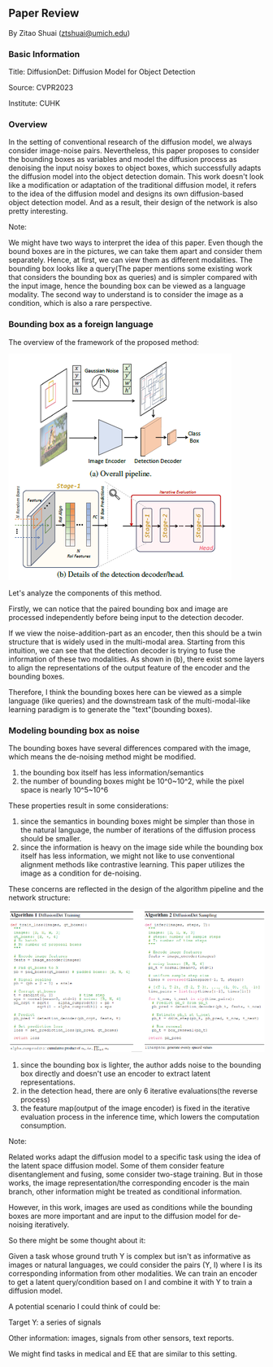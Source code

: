 ## Paper Review

By Zitao Shuai (ztshuai@umich.edu) 

### Basic Information

Title: DiffusionDet: Diffusion Model for Object Detection

Source: CVPR2023

Institute: CUHK

### Overview

In the setting of conventional research of the diffusion model, we always consider image-noise pairs. Nevertheless, this paper proposes to consider the bounding boxes as variables and model the diffusion process as denoising the input noisy boxes to object boxes, which successfully adapts the diffusion model into the object detection domain. This work doesn't look like a modification or adaptation of the traditional diffusion model, it refers to the idea of the diffusion model and designs its own diffusion-based object detection model. And as a result, their design of the network is also pretty interesting.

Note:

We might have two ways to interpret the idea of this paper. Even though the bound boxes are in the pictures, we can take them apart and consider them separately. Hence, at first, we can view them as different modalities. The bounding box looks like a query(The paper mentions some existing work that considers the bounding box as queries) and is simpler compared with the input image, hence the bounding box can be viewed as a language modality. The second way to understand is to consider the image as a condition, which is also a rare perspective.

### Bounding box as a foreign language

The overview of the framework of the proposed method:

![image-20231009001828038](asset/image-20231009001828038.png)

Let's analyze the components of this method.

Firstly, we can notice that the paired bounding box and image are processed independently before being input to the detection decoder.

If we view the noise-addition-part as an encoder, then this should be a twin structure that is widely used in the multi-modal area. Starting from this intuition, we can see that the detection decoder is trying to fuse the information of these two modalities. As shown in (b), there exist some layers to align the representations of the output feature of the encoder and the bounding boxes.

Therefore, I think the bounding boxes here can be viewed as a simple language (like queries) and the downstream task of the multi-modal-like learning paradigm is to generate the "text"(bounding boxes).

### Modeling bounding box as noise

The bounding boxes have several differences compared with the image, which means the de-noising method might be modified.

1. the bounding box itself has less information/semantics
2.  the number of bounding boxes might be 10^0~10^2, while the pixel space is nearly 10^5~10^6

These properties result in some considerations:

1. since the semantics in bounding boxes might be simpler than those in the natural language, the number of iterations of the diffusion process should be smaller.
2.  since the information is heavy on the image side while the bounding box itself has less information, we might not like to use conventional alignment methods like contrastive learning. This paper utilizes the image as a condition for de-noising.

These concerns are reflected in the design of the algorithm pipeline and the network structure:

![image-20231009025027868](asset/image-20231009025027868.png)

1. since the bounding box is lighter, the author adds noise to the bounding box directly and doesn't use an encoder to extract latent representations.
2. in the detection head, there are only 6 iterative evaluations(the reverse process)
3. the feature map(output of the image encoder) is fixed in the iterative evaluation process in the inference time, which lowers the computation consumption.

Note:

Related works adapt the diffusion model to a specific task using the idea of the latent space diffusion model. Some of them consider feature disentanglement and fusing, some consider two-stage training. But in those works, the image representation/the corresponding encoder is the main branch, other information might be treated as conditional information.

However, in this work, images are used as conditions while the bounding boxes are more important and are input to the diffusion model for de-noising iteratively.

So there might be some thought about it:

Given a task whose ground truth Y is complex but isn't as informative as images or natural languages, we could consider the pairs (Y, I) where I is its corresponding information from other modalities. We can train an encoder to get a latent query/condition based on I and combine it with Y to train a diffusion model.

A potential scenario I could think of could be:

Target Y: a series of signals

Other information: images, signals from other sensors, text reports.

We might find tasks in medical and EE that are similar to this setting.
